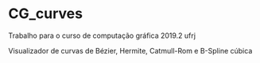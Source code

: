 # CG_curves

Trabalho para o curso de computação gráfica 2019.2 ufrj

Visualizador de curvas de Bézier, Hermite, Catmull-Rom e B-Spline cúbica
